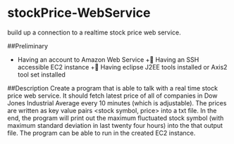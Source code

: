 # stockPrice-WebService
build up a connection to a realtime stock price web service.

##Preliminary
+ Having an account to Amazon Web Service
+ Having an SSH accessible EC2 instance
+ Having eclipse J2EE tools installed or Axis2 tool set installed

##Description
Create a program that is able to talk with a real time stock price web service. It should fetch latest price of all of companies in Dow Jones Industrial Average every 10 minutes (which is adjustable). The prices are written as key value pairs <stock symbol, price> into a txt file. In the end, the program will print out the maximum fluctuated stock symbol (with maximum standard deviation in last twenty four hours) into the that output file. The program can be able to run in the created EC2 instance.
